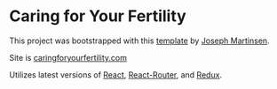 # Caring for Your Fertility
This project was bootstrapped with this [template](https://github.com/JosephMart/React-Template-JMM) by [Joseph Martinsen](https://github.com/JosephMart).

Site is [caringforyourfertility.com](caringforyourfertility.com)

Utilizes latest versions of [React](https://github.com/facebook/react), [React-Router](https://github.com/ReactTraining/react-router), and [Redux](https://redux.js.org/).

